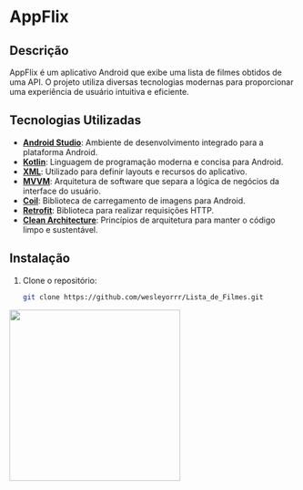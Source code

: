 # AppFlix

## Descrição
AppFlix é um aplicativo Android que exibe uma lista de filmes obtidos de uma API. O projeto utiliza diversas tecnologias modernas para proporcionar uma experiência de usuário intuitiva e eficiente.

## Tecnologias Utilizadas
- **[Android Studio](https://developer.android.com/studio?hl=pt&gclsrc=aw.ds&gclid=Cj0KCQiAk4aOBhCTARIsAFWFP9GJFuME6UxG4cgkUFzeBFgfa0b1XHhdBN9EPVe4G0To3rPTH6PDaw8aAr80EALw_wcB)**: Ambiente de desenvolvimento integrado para a plataforma Android.
- **[Kotlin](https://developer.android.com/kotlin?hl=pt&gclsrc=aw.ds&gclid=Cj0KCQiAk4aOBhCTARIsAFWFP9EYXeWC3amRzUtIkC9bwzgZbb4IUHqbp6vk8MgYOZ--DXlN1S484cUaAtvfEALw_wcB)**: Linguagem de programação moderna e concisa para Android.
- **[XML](https://developer.android.com/guide/topics/manifest/manifest-intro?gclsrc=aw.ds&gclid=Cj0KCQiAk4aOBhCTARIsAFWFP9GgxOFGyEUBS_kUYd_6Zq1mPFL0iYbW588UovfFmujkYNoX7RrAolcaAj6fEALw_wcB)**: Utilizado para definir layouts e recursos do aplicativo.
- **[MVVM](https://developer.android.com/jetpack/guide?gclid=CjwKCAiAjp6BBhAIEiwAkO9Wut2W9TLNRaql75qE26vP_xRvCfTBlBY5j8RHxc_r6RhC1HFPTprbwRoC32cQAvD_BwE&gclsrc=aw.ds)**: Arquitetura de software que separa a lógica de negócios da interface do usuário.
- **[Coil](https://coil-kt.github.io/coil/)**: Biblioteca de carregamento de imagens para Android.
- **[Retrofit](https://square.github.io/retrofit/)**: Biblioteca para realizar requisições HTTP.
- **[Clean Architecture](https://blog.cleancoder.com/uncle-bob/2012/08/13/the-clean-architecture.html)**: Princípios de arquitetura para manter o código limpo e sustentável.

## Instalação
1. Clone o repositório:
   ```bash
   git clone https://github.com/wesleyorrr/Lista_de_Filmes.git


<img src="https://github.com/wesleyorrr/AppFlix/blob/master/app/src/main/res/drawable/imagem 13.jpg" width="300" />


